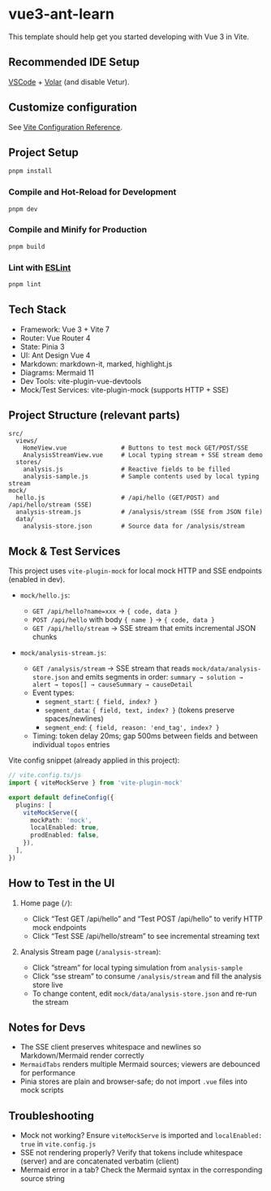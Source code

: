 # vue3-ant-learn

This template should help get you started developing with Vue 3 in Vite.

## Recommended IDE Setup

[VSCode](https://code.visualstudio.com/) + [Volar](https://marketplace.visualstudio.com/items?itemName=Vue.volar) (and disable Vetur).

## Customize configuration

See [Vite Configuration Reference](https://vite.dev/config/).

## Project Setup

```sh
pnpm install
```

### Compile and Hot-Reload for Development

```sh
pnpm dev
```

### Compile and Minify for Production

```sh
pnpm build
```

### Lint with [ESLint](https://eslint.org/)

```sh
pnpm lint
```

## Tech Stack

- Framework: Vue 3 + Vite 7
- Router: Vue Router 4
- State: Pinia 3
- UI: Ant Design Vue 4
- Markdown: markdown-it, marked, highlight.js
- Diagrams: Mermaid 11
- Dev Tools: vite-plugin-vue-devtools
- Mock/Test Services: vite-plugin-mock (supports HTTP + SSE)

## Project Structure (relevant parts)

```
src/
  views/
    HomeView.vue               # Buttons to test mock GET/POST/SSE
    AnalysisStreamView.vue     # Local typing stream + SSE stream demo
  stores/
    analysis.js                # Reactive fields to be filled
    analysis-sample.js         # Sample contents used by local typing stream
mock/
  hello.js                     # /api/hello (GET/POST) and /api/hello/stream (SSE)
  analysis-stream.js           # /analysis/stream (SSE from JSON file)
  data/
    analysis-store.json        # Source data for /analysis/stream
```

## Mock & Test Services

This project uses `vite-plugin-mock` for local mock HTTP and SSE endpoints (enabled in dev).

- `mock/hello.js`:
  - `GET /api/hello?name=xxx` → `{ code, data }`
  - `POST /api/hello` with body `{ name }` → `{ code, data }`
  - `GET /api/hello/stream` → SSE stream that emits incremental JSON chunks

- `mock/analysis-stream.js`:
  - `GET /analysis/stream` → SSE stream that reads `mock/data/analysis-store.json` and emits segments in order: `summary → solution → alert → topos[] → causeSummary → causeDetail`
  - Event types:
    - `segment_start`: `{ field, index? }`
    - `segment_data`: `{ field, text, index? }` (tokens preserve spaces/newlines)
    - `segment_end`: `{ field, reason: 'end_tag', index? }`
  - Timing: token delay 20ms; gap 500ms between fields and between individual `topos` entries

Vite config snippet (already applied in this project):

```ts
// vite.config.ts/js
import { viteMockServe } from 'vite-plugin-mock'

export default defineConfig({
  plugins: [
    viteMockServe({
      mockPath: 'mock',
      localEnabled: true,
      prodEnabled: false,
    }),
  ],
})
```

## How to Test in the UI

1) Home page (`/`):
   - Click “Test GET /api/hello” and “Test POST /api/hello” to verify HTTP mock endpoints
   - Click “Test SSE /api/hello/stream” to see incremental streaming text

2) Analysis Stream page (`/analysis-stream`):
   - Click “stream” for local typing simulation from `analysis-sample`
   - Click “sse stream” to consume `/analysis/stream` and fill the analysis store live
   - To change content, edit `mock/data/analysis-store.json` and re-run the stream

## Notes for Devs

- The SSE client preserves whitespace and newlines so Markdown/Mermaid render correctly
- `MermaidTabs` renders multiple Mermaid sources; viewers are debounced for performance
- Pinia stores are plain and browser-safe; do not import `.vue` files into mock scripts

## Troubleshooting

- Mock not working? Ensure `viteMockServe` is imported and `localEnabled: true` in `vite.config.js`
- SSE not rendering properly? Verify that tokens include whitespace (server) and are concatenated verbatim (client)
- Mermaid error in a tab? Check the Mermaid syntax in the corresponding source string
